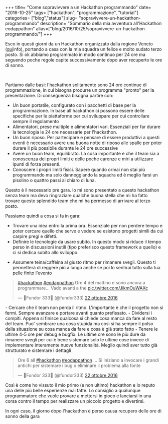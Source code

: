 +++
title= "Come sopravivvere a un Hackathon programmando"
date= "2016-10-25"
tags= ["hackathon", "programmazione", "tutorial"]
categories= ["blog","status"]
slug= "sopravivvere-un-hackathon-programmando"
description= "Sommario della mia avventura all'Hackathon eodappathon"
alias=["blog/2016/10/25/sopravivvere-un-hackathon-programmando/"]
+++

Esco in questi giorni da un Hackathon organizzato dalla regione Veneto
([qui](http://www.energic-od.eu/)info), portando a casa con la mia
squadra un felice e molto sudato terzo posto. Si ok abbiamo programmato
in modo continuo per 24 ore ma seguendo poche regole capite
successivamente dopo aver recuperto le ore di sonno.

 

<!--more-->

Partiamo dalle basi: l'hackathon solitamente sono 24 ore continue di
programmazione, in cui bisogna produrre un programma "pronto" per la
presentazione. Di conseguenza bisogna partire con:

-   Un buon portatile, configurato con i pacchetti di base per la
    programmazione. In base all'hackathon ci possono essere delle
    specifiche per le piattaforme per cui sviluppare per cui controllare
    sempre il regolamento
-   Alimentatori, prese multiple e alimentatori vari. Essenziali per far
    durare la tecnologia le 24 ore necessarie per l'hackathon.
-   Un buon riposo. Per partecipare e pensare di essere produttivi a
    questi eventi è necessario avere una buona notte di riposo alle
    spalle per poter durare il più possibile durante le 24 ore
    successive
-   Avere un buon team, equilibrato. La cosa importante è che il team
    sia a conoscenza dei propri limiti e delle poche carenze e miri a
    utilizzare ipunti di forza presenti.
-   Conoscere i propri limiti fisici. Sapere quando ormai non stai più
    programmando ma solo danneggiando la squadra ed è meglio farsi un
    pisolino o quattro passi al chiaro di luna.

Questo è il necessario pre gara. Io mi sono presentato a questo
hackathon senza team ma devo ringraziare qualche buona stella che mi ha
fatto trovare questo splendido team che mi ha permesso di arrivare al
terzo posto.

Passiamo quindi a cosa si fa in gara:

-   Trovare una idea entro la prima ora. Essenziale per non perdere
    tempo e poter cercare quello che serve e vedere se esistono progetti
    simili da cui carpire pregi e difetti.
-   Definire le tecnologie da usare subito. In questo modo si riduce il
    tempo perso in discussioni inutili (tipo preferisco questo framework
    a quello) e ci si dedica subito allo sviluppo.

<!-- -->

-   Assumere teina/caffeina al giusto ritmo per rimanere svegli. Questo
    ti permetterà di reggere più a lungo anche se poi lo sentirai tutto
    sulla tua pelle finito l'evento

> [\#hackathon](https://twitter.com/hashtag/hackathon?src=hash)
> [\#eodappathon](https://twitter.com/hashtag/eodappathon?src=hash) Ore
> 4 del mattino e sono ancora a programmare... Vado avanti a thè
> [pic.twitter.com/JikmOuWAXc](https://t.co/JikmOuWAXc)
>
> — 🎃Fundor 333👻 (@fundor333) [22 ottobre
> 2016](https://twitter.com/fundor333/status/789650434155839489)

<p>
<script async src="//platform.twitter.com/widgets.js" charset="utf-8"></script>
</p>
-   Cercare che il team non perda il ritmo. L'importante è che il
    progetto non si fermi. Sempre avanzare e portare avanti quanto
    prefissato.
-   Dividersi i compiti. Appena si finisce qualcosa si chiede cosa manca
    da fare al resto del team. Puo' sembrare una cosa stupida ma così si
    ha sempre il polso della situazione su cosa manca da fare e cosa è
    già stato fatto
-   Tenere le ultime 4-5 ore per debug e bugfix. Le ultime ore sono le
    più dure da rimanere svegli per cui è bene sistemare solo le ultime
    cose invece di implementare interamente nuove funzionalità. Meglio
    quindi aver tutto già strutturato e sistemare i dettagli

> Ore 6 all
> [\#hackathon](https://twitter.com/hashtag/hackathon?src=hash)
> [\#eodappathon](https://twitter.com/hashtag/eodappathon?src=hash) ...
> Si iniziano a invocare i grandi antichi per sistemare i bug o
> eliminare il problema alla fonte
>
> — 🎃Fundor 333👻 (@fundor333) [22 ottobre
> 2016](https://twitter.com/fundor333/status/789675697757454336)

<p>
<script async src="//platform.twitter.com/widgets.js" charset="utf-8"></script>
</p>
Così è come ho vissuto il mio primo (e non ultimo) hackathon e lo reputo
una delle più belle esperienze mai fatte. Lo consiglio a qualunque
programmatore che vuole provare a mettersi in gioco e lanciarsi in una
corsa contro il tempo per realizzare un piccolo progetto e divertirsi.

In ogni caso, il giorno dopo l'hackathon è perso causa recupero delle
ore di sonno della gara
